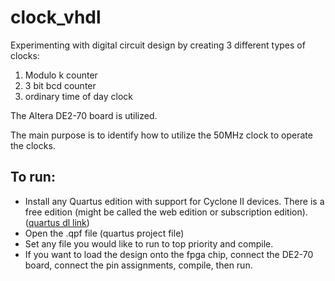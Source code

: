 # clock_vhdl

Experimenting with digital circuit design by creating 3 different types of clocks:
1. Modulo k counter
2. 3 bit bcd counter
3. ordinary time of day clock

The Altera DE2-70 board is utilized. 

The main purpose is to identify how to utilize the 50MHz clock to operate the clocks. 

## To run:
- Install any Quartus edition with support for Cyclone II devices. There is a free edition (might be called the web edition or subscription edition). ([quartus dl link](http://fpgasoftware.intel.com/13.0/?edition=subscription&download_manager=dlm3&platform=windows))
- Open the .qpf file (quartus project file)
- Set any file you would like to run to top priority and compile.
- If you want to load the design onto the fpga chip, connect the DE2-70 board, connect the pin assignments, compile, then run. 
